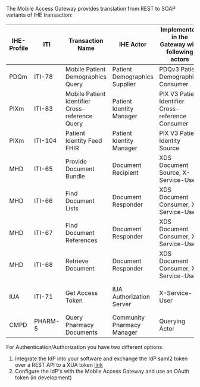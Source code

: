 The Mobile Access Gateway provides translation from REST to SOAP variants of IHE transaction:


| IHE-Profile | ITI    | Transaction Name                              | IHE Actor                     | Implemented in the Gateway with following actors   | Transaction |
| ----------- | ------ | ---------------------------------------------- | ----------------------------- | -------------------------------------------------- | ---------- |
| PDQm        | ITI-78 | Mobile Patient Demographics Query              | Patient Demographics Supplier | PDQv3 Patient Demographics Consumer                | ITI-47           |
| PIXm        | ITI-83 | Mobile Patient Identifier Cross-reference Query | Patient Identity Manager      | PIX V3 Patient Identifier Cross-reference Consumer | ITI-45           |
| PIXm        | ITI-104 | Patient Identity Feed FHIR                    | Patient Identity Manager      | PIX V3 Patient Identity Source                    |   ITI-44         |
| MHD         | ITI-65 | Provide Document Bundle                        | Document Recipient            | XDS Document Source, X-Service-User                |  ITI-41          |
| MHD         | ITI-66 | Find Document Lists                        | Document Responder            | XDS Document Consumer, X-Service-User              |   ITI-18         |
| MHD         | ITI-67 | Find Document References                       | Document Responder            | XDS Document Consumer, X-Service-User              |   ITI-18         |
| MHD         | ITI-68 | Retrieve Document                              | Document Responder            | XDS Document Consumer, X-Service-User              | ITI-43           |
| IUA         | ITI-71 | Get Access Token                              | IUA Authorization Server           |  X-Service-User              |   Authenticate User /Get X-User Assertion         |
| CMPD         | PHARM-5 | Query Pharmacy Documents                          |   Community Pharmacy Manager          | Querying Actor              |  PHARM-1       |

For Authentication/Authorization you have two different options:

1. Integrate the IdP into your software and exchange the IdP saml2 token over a REST API to a XUA token [link](/integration-primary-system/)
2. Configure the IdP's with the Mobile Access Gateway and use an OAuth token (in development)
